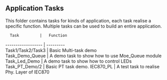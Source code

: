## Application Tasks
This folder contains tasks for kinds of application, each task realise a specific function. Multiple tasks can be used to build an entire application. 


      Task         |   Function 
------------------ | ---------  
Task1/Task2/Task3  |  Basic Multi-task demo      
 Task_Demo_Queue   |  A demo task to show how to use Moe_Queue module
 Task_Led_Demo     |  A demo task to show how to control LEDs
 Task_PT_Demo/2    |  Basic PT task demo.
 IEC870_PL         |  A test task to realise Phy. Layer of IEC870
 
